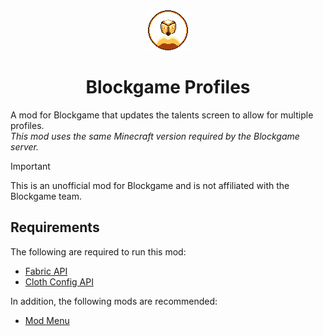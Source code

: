 <div align="center">
  <img src="https://github.com/blackjack26/blockgame-profiles/blob/master/src/main/resources/assets/blockgameprofiles/icon.png?raw=true" alt="Blockgame Profiles"/>
  <h1>Blockgame Profiles</h1>
</div>

A mod for Blockgame that updates the talents screen to allow for multiple profiles.\
*This mod uses the same Minecraft version required by the Blockgame server.*

> [!IMPORTANT]
> This is an unofficial mod for Blockgame and is not affiliated with the Blockgame team.

## Requirements

The following are required to run this mod:
- [Fabric API](https://modrinth.com/mod/fabric-api)
- [Cloth Config API](https://modrinth.com/mod/cloth-config)

In addition, the following mods are recommended:
- [Mod Menu](https://modrinth.com/mod/modmenu)